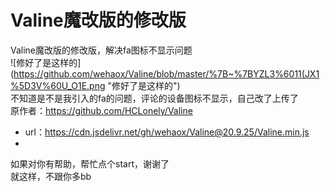 # Valine魔改版的修改版
Valine魔改版的修改版，解决fa图标不显示问题  
![修好了是这样的](https://github.com/wehaox/Valine/blob/master/%7B~%7BYZL3%6011(JX1%5D3V%60U_O1E.png "修好了是这样的")  
不知道是不是我引入的fa的问题，评论的设备图标不显示，自己改了上传了  
原作者：https://github.com/HCLonely/Valine  
- url：https://cdn.jsdelivr.net/gh/wehaox/Valine@20.9.25/Valine.min.js  
- <script src='https://cdn.jsdelivr.net/gh/wehaox/Valine@20.9.25/Valine.min.js'></script>  
如果对你有帮助，帮忙点个start，谢谢了  
就这样，不跟你多bb  
